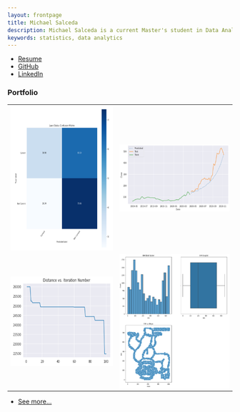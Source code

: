 ```yaml
---
layout: frontpage
title: Michael Salceda
description: Michael Salceda is a current Master's student in Data Analytics at The George Washington University
keywords: statistics, data analytics
---
```


<div class="navbar">
    <div class="navbar-inner">
            <ul class="nav">
                <li><a href="{{ BASE_PATH }}/assets/20200820_Resume.pdf">Resume</a></li>
                <li><a href="https://github.com/msalceda">GitHub</a></li>
                <li><a href="https://www.linkedin.com/in/salcedam/">LinkedIn</a></li>
            </ul>
    </div>
</div>

### <a name="Portfolio"></a>Portfolio

<table class="wide">
<tr>
    <td class="left">
        <a href="pages/portfolio_pages/seas6401_hw3_capstone.html">
            <img src="./assets/pics/portfolio_pics/seas6401_hw3_capstone.png" alt="SEAS 6401 HW3 Confusion Matrix" title="SEAS 6401 HW3 Confusion Matrix" style="width:325px;height:325px;"/>
        </a>
    </td>
    <td class="right">
        <a href="pages/portfolio_pages/emse6574_hw9_timeseries.html">
            <img src="./assets/pics/portfolio_pics/emse6574_hw9_timeseries.png" alt="EMSE 6574 Time Series Analysis" title="EMSE 6574 Time Series Analysis" style="width:350px;height:150px;"/>
        </a>
    </td>
</tr>
<tr>
    <td class="left">
        <a href="pages/portfolio_pages/emse6574_hw8_genetic_algo.html">
            <img src="./assets/pics/portfolio_pics/emse6574_hw8_genetic_algo.png" alt="EMSE 6574 Genetic Algorithm" title="EMSE 6574 Genetic Algorithm" style="width:325px;height:200px;"/>
        </a>
    </td>
    <td class="right">
        <a href="pages/portfolio_pages/emse6574_hw4_gorilla.html">
            <img src="./assets/pics/portfolio_pics/emse6574_hw4_data_pitfalls.png" alt="EMSE 6574 Gorilla" title="EMSE 6574 Gorilla" style="width:325px;height:300px;"/>
        </a>
    </td>
</tr>
</table>

<div class="navbar">
    <div class="navbar-inner">
        <ul class="nav">
            <li><a href="morefigs.html">See more...</a></li>
        </ul>
    </div>
</div>
